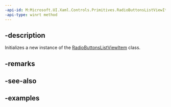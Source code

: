 ```yaml
---
-api-id: M:Microsoft.UI.Xaml.Controls.Primitives.RadioButtonsListViewItem.#ctor
-api-type: winrt method
---
```


## -description

Initializes a new instance of the [RadioButtonsListViewItem](radiobuttonslistviewitem.md) class.

## -remarks

## -see-also

## -examples

